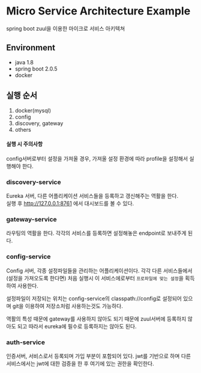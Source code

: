 # Micro Service Architecture Example

spring boot zuul을 이용한 마이크로 서비스 아키텍쳐  

## Environment

* java 1.8
* spring boot 2.0.5
* docker

## 실행 순서

1. docker(mysql)
2. config
3. discovery, gateway
4. others

#### 실행 시 주의사항

config서버로부터 설정을 가져올 경우, 가져올 설정 환경에 따라 profile을 설정해서 실행해야 한다.

### discovery-service

Eureka 서버, 다른 어플리케이션 서비스들을 등록하고 갱신해주는 역활을 한다.  
실행 후 http://127.0.0.1:8761 에서 대시보드를 볼 수 있다.

### gateway-service

라우팅의 역활을 한다. 각각의 서비스를 등록하면 설정해놓은 endpoint로 보내주게 된다.

### config-service

Config 서버, 각종 설정파일들을 관리하는 어플리케이션이다. 각각 다른 서비스들에서 (설정을 가져오도록 한다면) 처음 실행시 이 서비스에로부터 `프로파일에 맞는 설정`을 획득하여 사용한다.  

설정파일이 저장되는 위치는 config-service의 classpath://config로 설정되어 있으며 git을 이용하여 저장소처럼 사용하는것도 가능하다.  

역활의 특성 때문에 gateway를 사용하지 않아도 되기 때문에 zuul서버에 등록하지 않아도 되고 따라서 eureka에 필수로 등록하지는 않아도 된다.

### auth-service

인증서버, 서비스로서 등록되며 가입 부분이 포함되어 있다. jwt를 기반으로 하며 다른 서비스에서는 jwt에 대한 검증을 한 후 여기에 있는 권한을 확인한다.
